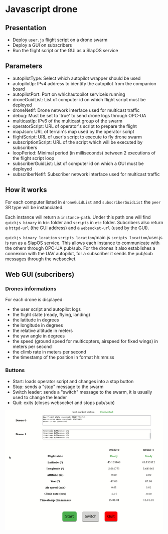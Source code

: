 # Javascript drone #


## Presentation ##

* Deploy `user.js` flight script on a drone swarm
* Deploy a GUI on subscribers
* Run the flight script or the GUI as a SlapOS service


## Parameters ##

* autopilotType: Select which autopilot wrapper should be used
* autopilotIp: IPv4 address to identify the autopilot from the companion board
* autopilotPort: Port on whichautopilot serviceis running
* droneGuidList: List of computer id on which flight script must be deployed
* droneNetIf: Drone network interface used for multicast traffic
* debug: Must be set to 'true' to send drone logs through OPC-UA
* multicastIp: IPv6 of the multicast group of the swarm
* operatorScript: URL of operator's script to prepare the flight
* mapJson: URL of terrain's map used by the operator script
* flightScript: URL of user's script to execute to fly drone swarm
* subscriptionScript: URL of the script which will be executed by subscribers
* loopPeriod: Minimal period (in milliseconds) between 2 executions of the flight script loop
* subscriberGuidList: List of computer id on which a GUI must be deployed
* subscriberNetIf: Subscriber network interface used for multicast traffic


## How it works ##

For each computer listed in `droneGuidList` and `subscriberGuidList` the `peer` SR type will be instanciated.

Each instance will return a `instance-path`. Under this path one will find `quickjs binary` in `bin` folder
and `scripts` in `etc` folder. Subcribers also return a `httpd-url` (the GUI address) and a `websocket-url` (used by the
GUI).

`quickjs binary location` `scripts location`/main.js `scripts location`/user.js is run as a SlapOS service. This allows
each instance to communicate with the others through OPC-UA pub/sub. For the drones it also establishes a connexion with
the UAV autopilot, for a subscriber it sends the pub/sub messages through the websocket.


## Web GUI (subcribers)


### Drones informations

For each drone is displayed:
* the user script and autopilot logs
* the flight state (ready, flying, landing)
* the latitude in degrees
* the longitude in degrees
* the relative altitude in meters
* the yaw angle in degrees
* the speed (ground speed for multicopters, airspeed for fixed wings) in meters per second
* the climb rate in meters per second
* the timestamp of the position in format hh:mm:ss


### Buttons

* Start: loads operator script and changes into a stop button
* Stop: sends a "stop" message to the swarm
* Switch leader: sends a "switch" message to the swarm, it is usually used to change the leader
* Quit: exits (closes websocket and stops pub/sub)


![GUI screenshot](images/js-drone_GUI_screenshot.png)
